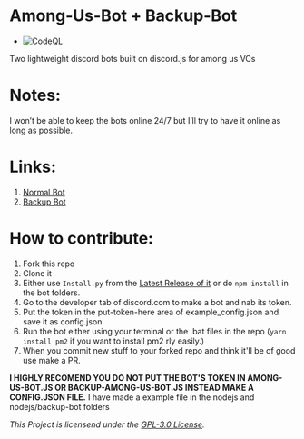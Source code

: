 # Among-Us-Bot + Backup-Bot
* ![CodeQL](https://github.com/Lord-Giganticus/Among-Us-Bot/workflows/CodeQL/badge.svg)

Two lightweight discord bots built on discord.js for among us VCs

# Notes:
I won’t be able to keep the bots online 24/7 but I’ll try to have it online as long as possible.

# Links:
1. [Normal Bot](https://discord.com/oauth2/authorize?client_id=763810277548228680&scope=bot&permissions=22039552)
2. [Backup Bot](https://discord.com/oauth2/authorize?client_id=764110739459670036&scope=bot&permissions=22039552)

# How to contribute:
1. Fork this repo
2. Clone it
3. Either use `Install.py` from the [Latest Release of it](https://github.com/Lord-Giganticus/Among-Us-Bot/releases/latest) or do `npm install` in the bot folders.
4. Go to the developer tab of discord.com to make a bot and nab its token.
5. Put the token in the put-token-here area of example_config.json and save it as config.json
6. Run the bot either using your terminal or the .bat files in the repo (`yarn install pm2` if you want to install pm2 rly easily.)
7. When you commit new stuff to your forked repo and think it'll be of good use make a PR.

**I HIGHLY RECOMEND YOU DO NOT PUT THE BOT'S TOKEN IN AMONG-US-BOT.JS OR BACKUP-AMONG-US-BOT.JS INSTEAD MAKE A CONFIG.JSON FILE.** I have made a example file in the nodejs and nodejs/backup-bot folders

*This Project is licensend under the [GPL-3.0 License](https://github.com/Lord-Giganticus/Among-Us-Bot/blob/main/LICENSE).*
